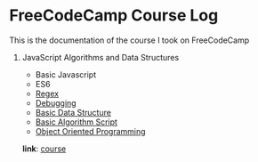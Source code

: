 # FreeCodeCamp Course Log

This is the documentation of the course I took on FreeCodeCamp

1. JavaScript Algorithms and Data Structures

    - Basic Javascript
    - ES6
    - [Regex](https://github.com/rismawtsa/freecodecamp-course/blob/main/JavascriptAlgorithmsAndDataStructure/Regex.md)
    - [Debugging](https://github.com/rismawtsa/freecodecamp-course/blob/main/JavascriptAlgorithmsAndDataStructure/Debugging.md)
    - [Basic Data Structure](https://github.com/rismawtsa/freecodecamp-course/blob/main/JavascriptAlgorithmsAndDataStructure/BasicDataStructure.md)
    - [Basic Algorithm Script](https://github.com/rismawtsa/freecodecamp-course/blob/main/JavascriptAlgorithmsAndDataStructure/BasicAlgoScript.md)
    - [Object Oriented Programming](https://github.com/rismawtsa/freecodecamp-course/blob/main/JavascriptAlgorithmsAndDataStructure/oop.md)
  
    **link**: [course](https://www.freecodecamp.org/learn/javascript-algorithms-and-data-structures)



